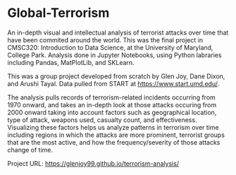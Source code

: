 # Global-Terrorism

An in-depth visual and intellectual analysis of terrorist attacks over time that have been commited around the world. This was the final project in CMSC320: Introduction to Data Science, at the University of Maryland, College Park. Analysis done in Jupyter Notebooks, using Python labraries including Pandas, MatPlotLib, and SKLearn.

This was a group project developed from scratch by Glen Joy, Dane Dixon, and Arushi Tayal. Data pulled from START at https://www.start.umd.edu/.

The analysis pulls records of terrorism-related incidents occurring from 1970 onward, and takes an in-depth look at those attacks occuring from 2000 onward taking into account factors such as geographical location, type of attack, weapons used, casualty count, and effectiveness. Visualizing these factors helps us analyze patterns in terrorism over time including regions in which the attacks are more prominent, terrorist groups that are the most active, and how the frequency/severity of those attacks change of time. 

Project URL: https://glenjoy99.github.io/terrorism-analysis/
